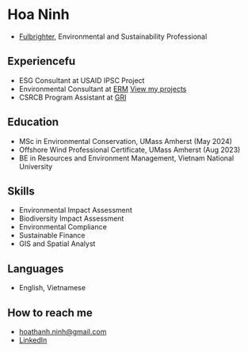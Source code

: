 # Hoa Ninh
- [Fulbrighter](https://vn.usembassy.gov/education/fulbright-program-in-vietnam/), Environmental and Sustainability Professional

## Experiencefu

- ESG Consultant at USAID IPSC Project
- Environmental Consultant at [ERM](https://www.erm.com) [View my projects](https://hoaninh-bb.github.io/Projects/)
- CSRCB Program Assistant at [GRI](https://www.globalreporting.org)

## Education

- MSc in Environmental Conservation, UMass Amherst (May 2024)
- Offshore Wind Professional Certificate, UMass Amherst (Aug 2023)
- BE in Resources and Environment Management, Vietnam National University

## Skills

- Environmental Impact Assessment
- Biodiversity Impact Assessment
- Environmental Compliance
- Sustainable Finance
- GIS and Spatial Analyst

## Languages

- English, Vietnamese

## How to reach me

- hoathanh.ninh@gmail.com
- [LinkedIn](https://www.linkedin.com/in/hoa-ninh-206193162/)


